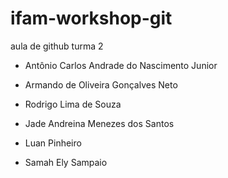 # ifam-workshop-git

aula de github turma 2





- Antônio Carlos Andrade do Nascimento Junior
- Armando de Oliveira Gonçalves Neto
- Rodrigo Lima de Souza

- Jade Andreina Menezes dos Santos
- Luan Pinheiro
- Samah Ely Sampaio